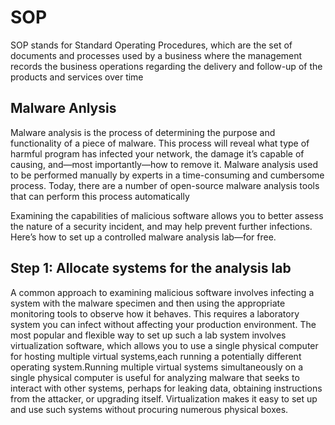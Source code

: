 # SOP

SOP stands for Standard Operating Procedures, which are the set of documents and processes used by a business where the management records the business operations regarding the delivery and follow-up of the products and services over time

## Malware Anlysis

Malware analysis is the process of determining the purpose and functionality of a piece of malware. This process will reveal what type of harmful program has infected your network, the damage it’s capable of causing, and—most importantly—how to remove it. Malware analysis used to be performed manually by experts in a time-consuming and cumbersome process. Today, there are a number of open-source malware analysis tools that can perform this process automatically

Examining the capabilities of malicious software allows you to better assess the nature of a security incident, and may help prevent further infections. Here’s how to set up a controlled malware analysis lab—for free.

## Step 1: Allocate systems for the analysis lab

A common approach to examining malicious software involves infecting a system with the malware specimen and then using the appropriate monitoring tools to observe how it behaves. This requires a laboratory system you can infect without affecting your production environment. The most popular and flexible way to set up such a lab system involves virtualization software, which allows you to use a single physical computer for hosting multiple virtual systems,each running a potentially different operating system.Running multiple virtual systems simultaneously on a single physical computer is useful for analyzing malware that seeks to interact with other systems, perhaps for leaking data, obtaining instructions from the attacker, or upgrading itself. Virtualization makes it easy to set up and use such systems without procuring numerous physical boxes.
